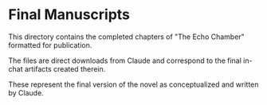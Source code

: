 # Final Manuscripts

This directory contains the completed chapters of "The Echo Chamber" formatted for publication.

The files are direct downloads from Claude and correspond to the final in-chat artifacts created therein.

These represent the final version of the novel as conceptualized and written by Claude.
